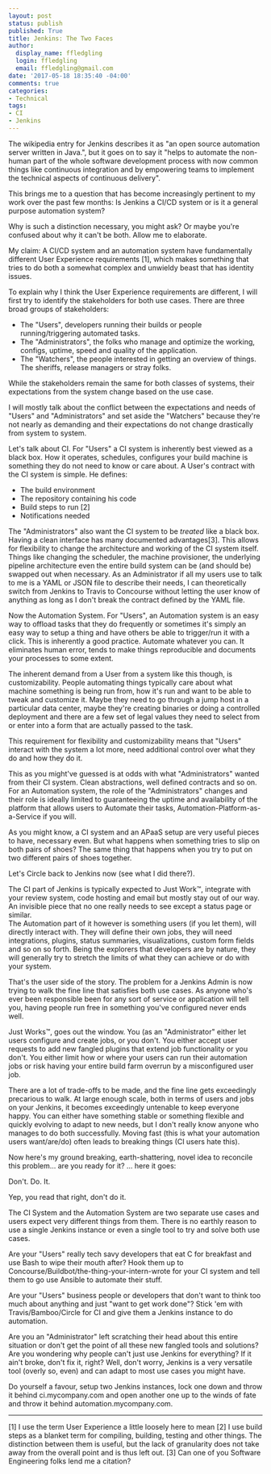 ```yaml
---
layout: post
status: publish
published: True
title: Jenkins: The Two Faces
author:
  display_name: ffledgling
  login: ffledgling
  email: ffledgling@gmail.com
date: '2017-05-18 18:35:40 -04:00'
comments: true
categories:
- Technical
tags:
- CI
- Jenkins
---
```


The wikipedia entry for Jenkins describes it as "an open source automation server written in Java.", but it goes on to say it "helps to automate the non-human part of the whole software development process with now common things like continuous integration and by empowering teams to implement the technical aspects of continuous delivery".

This brings me to a question that has become increasingly pertinent to my work over the past few months: Is Jenkins a CI/CD system or is it a general purpose automation system?

Why is such a distinction necessary, you might ask? Or maybe you're confused about why it can't be both. Allow me to elaborate.

My claim: A CI/CD system and an automation system have fundamentally different User Experience requirements [1], which makes something that tries to do both a somewhat complex and unwieldy beast that has identity issues.

To explain why I think the User Experience requirements are different, I will first try to identify the stakeholders for both use cases.
There are three broad groups of stakeholders:

- The "Users", developers running their builds or people running/triggering automated tasks.
- The "Administrators", the folks who manage and optimize the working, configs, uptime, speed and quality of the application.
- The "Watchers", the people interested in getting an overview of things. The sheriffs, release managers or stray folks.

While the stakeholders remain the same for both classes of systems, their expectations from the system change based on the use case.

I will mostly talk about the conflict between the expectations and needs of "Users" and "Administrators" and set aside the "Watchers" because they're not nearly as demanding and their expectations do not change drastically from system to system.

Let's talk about CI. For "Users" a CI system is inherently best viewed as a black box. How it operates, schedules, configures your build machine is something they do not need to know or care about. A User's contract with the CI system is simple. He defines:

- The build environment
- The repository containing his code
- Build steps to run [2]
- Notifications needed

The "Administrators" also want the CI system to be _treated_ like a black box. Having a clean interface has many documented advantages[3]. This allows for flexibility to change the architecture and working of the CI system itself. Things like changing the scheduler, the machine provisioner, the underlying pipeline architecture even the entire build system can be (and should be) swapped out when necessary. As an Administrator if all my users use to talk to me is a YAML or JSON file to describe their needs, I can theoretically switch from Jenkins to Travis to Concourse without letting the user know of anything as long as I don't break the contract defined by the YAML file.

Now the Automation System. For "Users", an Automation system is an easy way to offload tasks that they do frequently or sometimes it's simply an easy way to setup a thing and have others be able to trigger/run it with a click. This is inherently a good practice. Automate whatever you can. It eliminates human error, tends to make things reproducible and documents your processes to some extent.

The inherent demand from a User from a system like this though, is customizability. People automating things typically care about what machine something is being run from, how it's run and want to be able to tweak and customize it. Maybe they need to go through a jump host in a particular data center, maybe they're creating binaries or doing a controlled deployment and there are a few set of legal values they need to select from or enter into a form that are actually passed to the task.

This requirement for flexibility and customizability means that "Users" interact with the system a lot more, need additional control over what they do and how they do it.

This as you might've guessed is at odds with what "Administrators" wanted from their CI system. Clean abstractions, well defined contracts and so on. For an Automation system, the role of the "Administrators" changes and their role is ideally limited to guaranteeing the uptime and availability of the platform that allows users to Automate their tasks, Automation-Platform-as-a-Service if you will.

As you might know, a CI system and an APaaS setup are very useful pieces to have, necessary even. But what happens when something tries to slip on both pairs of shoes? The same thing that happens when you try to put on two different pairs of shoes together.

Let's Circle back to Jenkins now (see what I did there?).

The CI part of Jenkins is typically expected to Just Work™, integrate with your review system, code hosting and email but mostly stay out of our way. An invisible piece that no one really needs to see except a status page or similar.  
The Automation part of it however is something users (if you let them), will directly interact with. They will define their own jobs, they will need integrations, plugins, status summaries, visualizations, custom form fields and so on so forth. Being the explorers that developers are by nature, they will generally try to stretch the limits of what they can achieve or do with your system.

That's the user side of the story. The problem for a Jenkins Admin is now trying to walk the fine line that satisfies both use cases. As anyone who's ever been responsible been for any sort of service or application will tell you, having people run free in something you've configured never ends well.

Just Works™, goes out the window. You (as an "Administrator" either let users configure and create jobs, or you don't. You either accept user requests to add new fangled plugins that extend job functionality or you don't. You either limit how or where your users can run their automation jobs or risk having your entire build farm overrun by a misconfigured user job.

There are a lot of trade-offs to be made, and the fine line gets exceedingly precarious to walk. At large enough scale, both in terms of users and jobs on your Jenkins, it becomes exceedingly untenable to keep everyone happy. You can either have something stable or something flexible and quickly evolving to adapt to new needs, but I don't really know anyone who manages to do both successfully. Moving fast (this is what your automation users want/are/do) often leads to breaking things (CI users hate this).

Now here's my ground breaking, earth-shattering, novel idea to reconcile this problem... are you ready for it? ... here it goes:

Don't. Do. It.

Yep, you read that right, don't do it.

The CI System and the Automation System are two separate use cases and users expect very different things from them. There is no earthly reason to use a single Jenkins instance or even a single tool to try and solve both use cases.

Are your "Users" really tech savy developers that eat C for breakfast and use Bash to wipe their mouth after? Hook them up to Concourse/Buildbot/the-thing-your-intern-wrote for your CI system and tell them to go use Ansible to automate their stuff.

Are your "Users" business people or developers that don't want to think too much about anything and just "want to get work done"? Stick 'em with Travis/Bamboo/Circle for CI and give them a Jenkins instance to do automation.

Are you an "Administrator" left scratching their head about this entire situation or don't get the point of all these new fangled tools and solutions? Are you wondering why people can't just use Jenkins for everything? If it ain't broke, don't fix it, right? Well, don't worry, Jenkins is a very versatile tool (overly so, even) and can adapt to most use cases you might have.

Do yourself a favour, setup two Jenkins instances, lock one down and throw it behind ci.mycompany.com and open another one up to the winds of fate and throw it behind automation.mycompany.com.

<hr />

[1] I use the term User Experience a little loosely here to mean
[2] I use build steps as a blanket term for compiling, building, testing and other things. The distinction between them is useful, but the lack of granularity does not take away from the overall point and is thus left out.
[3] Can one of you Software Engineering folks lend me a citation?
